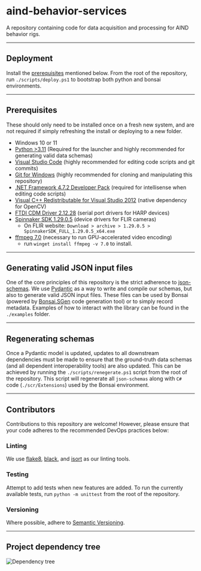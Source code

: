 # aind-behavior-services

A repository containing code for data acquisition and processing for AIND behavior rigs.

---

## Deployment

Install the [prerequisites](#prerequisites) mentioned below.
From the root of the repository, run `./scripts/deploy.ps1` to bootstrap both python and bonsai environments.

---

## Prerequisites

These should only need to be installed once on a fresh new system, and are not required if simply refreshing the install or deploying to a new folder.

- Windows 10 or 11
- [Python >3.11](https://www.python.org/downloads/) (Required for the launcher and highly recommended for generating valid data schemas)
- [Visual Studio Code](https://code.visualstudio.com/) (highly recommended for editing code scripts and git commits)
- [Git for Windows](https://gitforwindows.org/) (highly recommended for cloning and manipulating this repository)
- [.NET Framework 4.7.2 Developer Pack](https://dotnet.microsoft.com/download/dotnet-framework/thank-you/net472-developer-pack-offline-installer) (required for intellisense when editing code scripts)
- [Visual C++ Redistributable for Visual Studio 2012](https://www.microsoft.com/en-us/download/details.aspx?id=30679) (native dependency for OpenCV)
- [FTDI CDM Driver 2.12.28](https://www.ftdichip.com/Drivers/CDM/CDM21228_Setup.zip) (serial port drivers for HARP devices)
- [Spinnaker SDK 1.29.0.5](https://www.flir.co.uk/support/products/spinnaker-sdk/#Downloads) (device drivers for FLIR cameras)
  - On FLIR website: `Download > archive > 1.29.0.5 > SpinnakerSDK_FULL_1.29.0.5_x64.exe`
- [ffmpeg 7.0](https://www.gyan.dev/ffmpeg/builds/) (necessary to run GPU-accelerated video encoding)
  - run `winget install ffmpeg -v 7.0` to install.
---

## Generating valid JSON input files

One of the core principles of this repository is the strict adherence to [json-schemas](https://json-schema.org/). We use [Pydantic](https://pydantic.dev/) as a way to write and compile our schemas, but also to generate valid JSON input files. These files can be used by Bonsai (powered by [Bonsai.SGen](https://github.com/bonsai-rx/sgen) code generation tool) or to simply record metadata. Examples of how to interact with the library can be found in the `./examples` folder.

---

## Regenerating schemas

Once a Pydantic model is updated, updates to all downstream dependencies must be made to ensure that the ground-truth data schemas (and all dependent interoperability tools) are also updated. This can be achieved by running the `./scripts/renegerate.ps1` script from the root of the repository.
This script will regenerate all `json-schemas` along with `C#` code (`./scr/Extensions`) used by the Bonsai environment.

---

## Contributors

Contributions to this repository are welcome! However, please ensure that your code adheres to the recommended DevOps practices below:

### Linting

We use [flake8](https://flake8.pycqa.org/), [black](https://black.readthedocs.io/), and [isort](https://pycqa.github.io/isort/) as our linting tools.

### Testing

Attempt to add tests when new features are added.
To run the currently available tests, run `python -m unittest` from the root of the repository.

### Versioning

Where possible, adhere to [Semantic Versioning](https://semver.org/).

---

## Project dependency tree

![Dependency tree](https://github.com/AllenNeuralDynamics/Aind.Behavior.Services/raw/main/assets/dependency_tree.drawio.svg)
